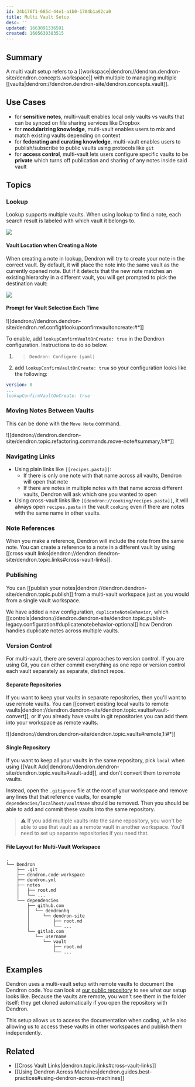 ```yaml
---
id: 24b176f1-685d-44e1-a1b0-1704b1a92ca0
title: Multi Vault Setup
desc: ''
updated: 1663091336591
created: 1605630383515
---
```


## Summary

A multi vault setup refers to a [[workspace|dendron://dendron.dendron-site/dendron.concepts.workspace]] with multiple 
to managing multiple [[vaults|dendron://dendron.dendron-site/dendron.concepts.vault]].

## Use Cases

- for **sensitive notes**, multi-vault enables local only vaults vs vaults that can be synced on file sharing services like Dropbox
- for **modularizing knowledge**, multi-vault enables users to mix and match existing vaults depending on context
- for **federating and curating knowledge**, multi-vault enables users to publish/subscribe to public vaults using protocols like `git`
- for **access control**, multi-vault lets users configure specific vaults to be **private** which turns off publication and sharing of any notes inside said vault

## Topics

### Lookup

Lookup supports multiple vaults. When using lookup to find a note, each search result is labeled with which vault it belongs to.

![](https://foundation-prod-assetspublic53c57cce-8cpvgjldwysl.s3-us-west-2.amazonaws.com/assets/images/roots.jpg)

#### Vault Location when Creating a Note

When creating a note in lookup, Dendron will try to create your note in the correct vault. By default, it will place the note into the same vault as the currently opened note. But if it detects that the new note matches an existing hierarchy in a different vault, you will get prompted to pick the destination vault:

![](https://org-dendron-public-assets.s3.amazonaws.com/images/create-note-multi-vault-selection.png)

#### Prompt for Vault Selection Each Time

![[dendron://dendron.dendron-site/dendron.ref.config#lookupconfirmvaultoncreate:#*]]

To enable,  add `lookupConfirmVaultOnCreate: true` in the Dendron configuration. Instructions to do so below.

1. > `Dendron: Configure (yaml)`
2. add `lookupConfirmVaultOnCreate: true` so your configuration looks like the following:

```yml
version: 0
...
lookupConfirmVaultOnCreate: true
```

### Moving Notes Between Vaults

This can be done with the `Move Note` command.

![[dendron://dendron.dendron-site/dendron.topic.refactoring.commands.move-note#summary,1:#*]]

### Navigating Links

- Using plain links like `[[recipes.pasta]]`:
    - If there is only one note with that name across all vaults, Dendron will open that note
    - If there are notes in multiple notes with that name across different vaults, Dendron will ask which one you wanted to open
- Using cross-vault links like `[[dendron://cooking/recipes.pasta]]`, it will always open `recipes.pasta` in the vault `cooking` even if there are notes with the same name in other vaults.

### Note References

When you make a reference, Dendron will include the note from the same note. You can create a reference to a note in a different vault by using [[cross vault links|dendron://dendron.dendron-site/dendron.topic.links#cross-vault-links]].

### Publishing

You can [[publish your notes|dendron://dendron.dendron-site/dendron.topic.publish]] from a multi-vault workspace just as you would from a single vault workspace.

We have added a new configuration, `duplicateNoteBehavior`, which [[controls|dendron://dendron.dendron-site/dendron.topic.publish-legacy.configuration#duplicatenotebehavior-optional]] how Dendron handles duplicate notes across multiple vaults.

### Version Control

For multi-vault, there are several approaches to version control. If you are using Git, you can either commit everything as one repo or version control each vault separately as separate, distinct repos.

#### Separate Repositories
If you want to keep your vaults in separate repositories, then you'll want to use remote vaults. You can [[convert existing local vaults to remote vaults|dendron://dendron.dendron-site/dendron.topic.vaults#vault-convert]], or if you already have vaults in git repositories you can add them into your workspace as remote vaults.

![[dendron://dendron.dendron-site/dendron.topic.vaults#remote,1:#*]]

#### Single Repository

If you want to keep all your vaults in the same repository, pick `local` when
using [[Vault Add|dendron://dendron.dendron-site/dendron.topic.vaults#vault-add]], and don't convert them to remote vaults.

Instead, open the `.gitignore` file at the root of your workspace and remove any
lines that that reference vaults, for example `dependencies/localhost/vaultName`
should be removed. Then you should be able to add and commit these vaults into
the same repository.

> ⚠️ If you add multiple vaults into the same repository, you won't be able to
> use that vault as a remote vault in another workspace. You'll need to set up
> separate repositories if you need that.

#### File Layout for Multi-Vault Workspace

```
.
└── Dendron
    ├── .git
    ├── dendron.code-workspace
    ├── dendron.yml
    ├── notes
    │   ├── root.md
    │   └── ...
    └── dependencies
        ├── github.com
        │  └── dendronhq
        │     └── dendron-site
        │         ├── root.md
        │         └── ...
        └── gitlab.com
           └── username
              └── vault
                  ├── root.md
                  └── ...
```

## Examples

Dendron uses a multi-vault setup with remote vaults to document the Dendron code.
You can look at [our public repository](https://github.com/dendronhq/dendron/tree/master/docs)
to see what our setup looks like. Because the vaults are remote, you won't see them in the folder itself: they get cloned automatically if you open the repository with Dendron.

This setup allows us to access the documentation when coding, while also
allowing us to access these vaults in other workspaces and publish them
independently.

## Related

- [[Cross Vault Links|dendron.topic.links#cross-vault-links]]
- [[Using Dendron Across Machines|dendron.guides.best-practices#using-dendron-across-machines]]

